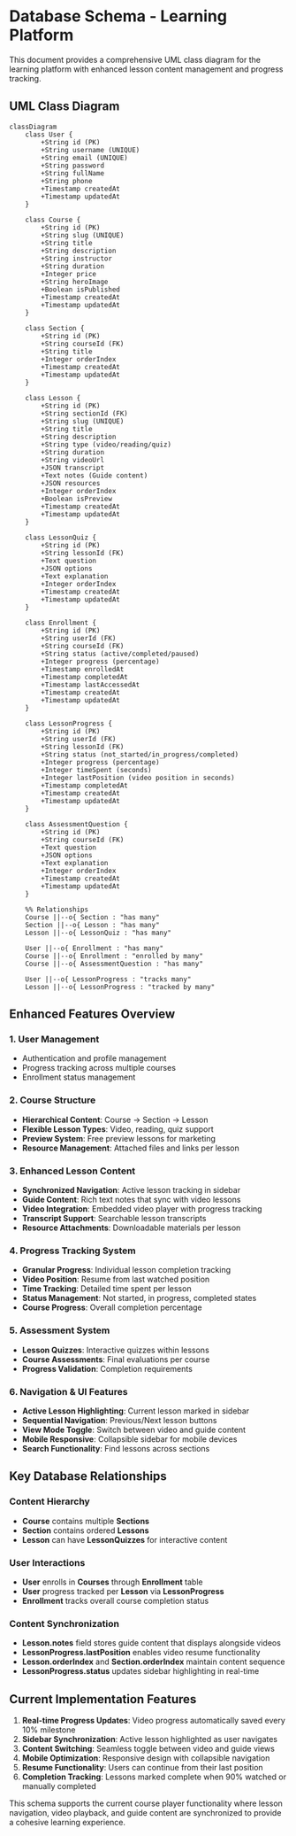 
# Database Schema - Learning Platform

This document provides a comprehensive UML class diagram for the learning platform with enhanced lesson content management and progress tracking.

## UML Class Diagram

```mermaid
classDiagram
    class User {
        +String id (PK)
        +String username (UNIQUE)
        +String email (UNIQUE)
        +String password
        +String fullName
        +String phone
        +Timestamp createdAt
        +Timestamp updatedAt
    }

    class Course {
        +String id (PK)
        +String slug (UNIQUE)
        +String title
        +String description
        +String instructor
        +String duration
        +Integer price
        +String heroImage
        +Boolean isPublished
        +Timestamp createdAt
        +Timestamp updatedAt
    }

    class Section {
        +String id (PK)
        +String courseId (FK)
        +String title
        +Integer orderIndex
        +Timestamp createdAt
        +Timestamp updatedAt
    }

    class Lesson {
        +String id (PK)
        +String sectionId (FK)
        +String slug (UNIQUE)
        +String title
        +String description
        +String type (video/reading/quiz)
        +String duration
        +String videoUrl
        +JSON transcript
        +Text notes (Guide content)
        +JSON resources
        +Integer orderIndex
        +Boolean isPreview
        +Timestamp createdAt
        +Timestamp updatedAt
    }

    class LessonQuiz {
        +String id (PK)
        +String lessonId (FK)
        +Text question
        +JSON options
        +Text explanation
        +Integer orderIndex
        +Timestamp createdAt
        +Timestamp updatedAt
    }

    class Enrollment {
        +String id (PK)
        +String userId (FK)
        +String courseId (FK)
        +String status (active/completed/paused)
        +Integer progress (percentage)
        +Timestamp enrolledAt
        +Timestamp completedAt
        +Timestamp lastAccessedAt
        +Timestamp createdAt
        +Timestamp updatedAt
    }

    class LessonProgress {
        +String id (PK)
        +String userId (FK)
        +String lessonId (FK)
        +String status (not_started/in_progress/completed)
        +Integer progress (percentage)
        +Integer timeSpent (seconds)
        +Integer lastPosition (video position in seconds)
        +Timestamp completedAt
        +Timestamp createdAt
        +Timestamp updatedAt
    }

    class AssessmentQuestion {
        +String id (PK)
        +String courseId (FK)
        +Text question
        +JSON options
        +Text explanation
        +Integer orderIndex
        +Timestamp createdAt
        +Timestamp updatedAt
    }

    %% Relationships
    Course ||--o{ Section : "has many"
    Section ||--o{ Lesson : "has many"
    Lesson ||--o{ LessonQuiz : "has many"

    User ||--o{ Enrollment : "has many"
    Course ||--o{ Enrollment : "enrolled by many"
    Course ||--o{ AssessmentQuestion : "has many"

    User ||--o{ LessonProgress : "tracks many"
    Lesson ||--o{ LessonProgress : "tracked by many"
```

## Enhanced Features Overview

### 1. User Management
- Authentication and profile management
- Progress tracking across multiple courses
- Enrollment status management

### 2. Course Structure
- **Hierarchical Content**: Course → Section → Lesson
- **Flexible Lesson Types**: Video, reading, quiz support
- **Preview System**: Free preview lessons for marketing
- **Resource Management**: Attached files and links per lesson

### 3. Enhanced Lesson Content
- **Synchronized Navigation**: Active lesson tracking in sidebar
- **Guide Content**: Rich text notes that sync with video lessons
- **Video Integration**: Embedded video player with progress tracking
- **Transcript Support**: Searchable lesson transcripts
- **Resource Attachments**: Downloadable materials per lesson

### 4. Progress Tracking System
- **Granular Progress**: Individual lesson completion tracking
- **Video Position**: Resume from last watched position
- **Time Tracking**: Detailed time spent per lesson
- **Status Management**: Not started, in progress, completed states
- **Course Progress**: Overall completion percentage

### 5. Assessment System
- **Lesson Quizzes**: Interactive quizzes within lessons
- **Course Assessments**: Final evaluations per course
- **Progress Validation**: Completion requirements

### 6. Navigation & UI Features
- **Active Lesson Highlighting**: Current lesson marked in sidebar
- **Sequential Navigation**: Previous/Next lesson buttons
- **View Mode Toggle**: Switch between video and guide content
- **Mobile Responsive**: Collapsible sidebar for mobile devices
- **Search Functionality**: Find lessons across sections

## Key Database Relationships

### Content Hierarchy
- **Course** contains multiple **Sections**
- **Section** contains ordered **Lessons**
- **Lesson** can have **LessonQuizzes** for interactive content

### User Interactions
- **User** enrolls in **Courses** through **Enrollment** table
- **User** progress tracked per **Lesson** via **LessonProgress**
- **Enrollment** tracks overall course completion status

### Content Synchronization
- **Lesson.notes** field stores guide content that displays alongside videos
- **LessonProgress.lastPosition** enables video resume functionality
- **Lesson.orderIndex** and **Section.orderIndex** maintain content sequence
- **LessonProgress.status** updates sidebar highlighting in real-time

## Current Implementation Features

1. **Real-time Progress Updates**: Video progress automatically saved every 10% milestone
2. **Sidebar Synchronization**: Active lesson highlighted as user navigates
3. **Content Switching**: Seamless toggle between video and guide views
4. **Mobile Optimization**: Responsive design with collapsible navigation
5. **Resume Functionality**: Users can continue from their last position
6. **Completion Tracking**: Lessons marked complete when 90% watched or manually completed

This schema supports the current course player functionality where lesson navigation, video playback, and guide content are synchronized to provide a cohesive learning experience.
